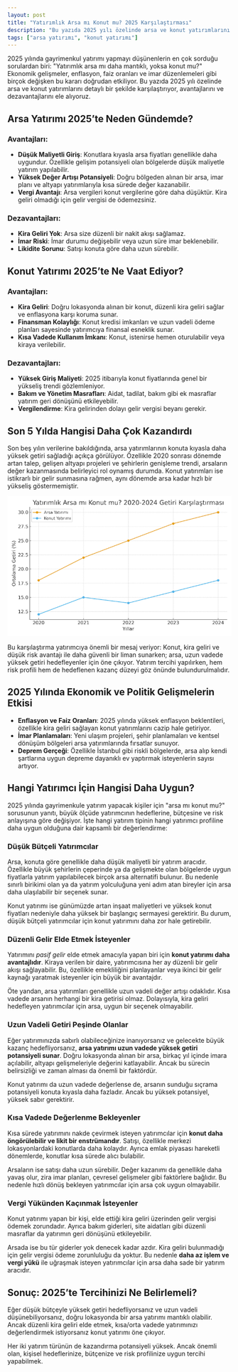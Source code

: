 ```yaml
---
layout: post
title: "Yatırımlık Arsa mı Konut mu? 2025 Karşılaştırması"
description: "Bu yazıda 2025 yılı özelinde arsa ve konut yatırımlarını detaylı bir şekilde karşılaştırıyor, avantajlarını ve dezavantajlarını ele alıyoruz."
tags: ["arsa yatırımı", "konut yatırımı"]
---
```


2025 yılında gayrimenkul yatırımı yapmayı düşünenlerin en çok sorduğu sorulardan biri: "Yatırımlık arsa mı daha mantıklı, yoksa konut mu?" Ekonomik gelişmeler, enflasyon, faiz oranları ve imar düzenlemeleri gibi birçok değişken bu kararı doğrudan etkiliyor. Bu yazıda 2025 yılı özelinde arsa ve konut yatırımlarını detaylı bir şekilde karşılaştırıyor, avantajlarını ve dezavantajlarını ele alıyoruz.

## Arsa Yatırımı 2025’te Neden Gündemde?

### Avantajları:

- **Düşük Maliyetli Giriş**: Konutlara kıyasla arsa fiyatları genellikle daha uygundur. Özellikle gelişim potansiyeli olan bölgelerde düşük maliyetle yatırım yapılabilir.
- **Yüksek Değer Artışı Potansiyeli**: Doğru bölgeden alınan bir arsa, imar planı ve altyapı yatırımlarıyla kısa sürede değer kazanabilir.
- **Vergi Avantajı**: Arsa vergileri konut vergilerine göre daha düşüktür. Kira geliri olmadığı için gelir vergisi de ödemezsiniz.

### Dezavantajları:

- **Kira Geliri Yok**: Arsa size düzenli bir nakit akışı sağlamaz.
- **İmar Riski**: İmar durumu değişebilir veya uzun süre imar beklenebilir.
- **Likidite Sorunu**: Satışı konuta göre daha uzun sürebilir.

## Konut Yatırımı 2025’te Ne Vaat Ediyor?

### Avantajları:

- **Kira Geliri**: Doğru lokasyonda alınan bir konut, düzenli kira geliri sağlar ve enflasyona karşı koruma sunar.
- **Finansman Kolaylığı**: Konut kredisi imkanları ve uzun vadeli ödeme planları sayesinde yatırımcıya finansal esneklik sunar.
- **Kısa Vadede Kullanım İmkanı**: Konut, istenirse hemen oturulabilir veya kiraya verilebilir.

### Dezavantajları:

- **Yüksek Giriş Maliyeti**: 2025 itibarıyla konut fiyatlarında genel bir yükseliş trendi gözlemleniyor.
- **Bakım ve Yönetim Masrafları**: Aidat, tadilat, bakım gibi ek masraflar yatırım geri dönüşünü etkileyebilir.
- **Vergilendirme**: Kira gelirinden dolayı gelir vergisi beyanı gerekir.

## Son 5 Yılda Hangisi Daha Çok Kazandırdı

Son beş yılın verilerine bakıldığında, arsa yatırımlarının konuta kıyasla daha yüksek getiri sağladığı açıkça görülüyor. Özellikle 2020 sonrası dönemde artan talep, gelişen altyapı projeleri ve şehirlerin genişleme trendi, arsaların değer kazanmasında belirleyici rol oynamış durumda. Konut yatırımları ise istikrarlı bir gelir sunmasına rağmen, aynı dönemde arsa kadar hızlı bir yükseliş göstermemiştir.

<img src="/images/2025/06/arsa_konut_getiri_2020_2024.png" alt="Son 5 yılda arsa ve konutun getirisi ne oldu?" class="img-fluid">

Bu karşılaştırma yatırımcıya önemli bir mesaj veriyor: Konut, kira geliri ve düşük risk avantajı ile daha güvenli bir liman sunarken; arsa, uzun vadede yüksek getiri hedefleyenler için öne çıkıyor. Yatırım tercihi yapılırken, hem risk profili hem de hedeflenen kazanç düzeyi göz önünde bulundurulmalıdır.

## 2025 Yılında Ekonomik ve Politik Gelişmelerin Etkisi

- **Enflasyon ve Faiz Oranları**: 2025 yılında yüksek enflasyon beklentileri, özellikle kira geliri sağlayan konut yatırımlarını cazip hale getiriyor.
- **İmar Planlamaları**: Yeni ulaşım projeleri, şehir planlamaları ve kentsel dönüşüm bölgeleri arsa yatırımlarında fırsatlar sunuyor.
- **Deprem Gerçeği**: Özellikle İstanbul gibi riskli bölgelerde, arsa alıp kendi şartlarına uygun depreme dayanıklı ev yaptırmak isteyenlerin sayısı artıyor.

## Hangi Yatırımcı İçin Hangisi Daha Uygun?

2025 yılında gayrimenkule yatırım yapacak kişiler için "arsa mı konut mu?" sorusunun yanıtı, büyük ölçüde yatırımcının hedeflerine, bütçesine ve risk anlayışına göre değişiyor. İşte hangi yatırım tipinin hangi yatırımcı profiline daha uygun olduğuna dair kapsamlı bir değerlendirme:

### Düşük Bütçeli Yatırımcılar

Arsa, konuta göre genellikle daha düşük maliyetli bir yatırım aracıdır. Özellikle büyük şehirlerin çeperinde ya da gelişmekte olan bölgelerde uygun fiyatlarla yatırım yapılabilecek birçok arsa alternatifi bulunur. Bu nedenle sınırlı birikimi olan ya da yatırım yolculuğuna yeni adım atan bireyler için arsa daha ulaşılabilir bir seçenek sunar.

Konut yatırımı ise günümüzde artan inşaat maliyetleri ve yüksek konut fiyatları nedeniyle daha yüksek bir başlangıç sermayesi gerektirir. Bu durum, düşük bütçeli yatırımcılar için konut yatırımını daha zor hale getirebilir.

### Düzenli Gelir Elde Etmek İsteyenler

Yatırımını *pasif gelir* elde etmek amacıyla yapan biri için **konut yatırımı daha avantajlıdır**. Kiraya verilen bir daire, yatırımcısına her ay düzenli bir gelir akışı sağlayabilir. Bu, özellikle emekliliğini planlayanlar veya ikinci bir gelir kaynağı yaratmak isteyenler için büyük bir avantajdır.

Öte yandan, arsa yatırımları genellikle uzun vadeli değer artışı odaklıdır. Kısa vadede arsanın herhangi bir kira getirisi olmaz. Dolayısıyla, kira geliri hedefleyen yatırımcılar için arsa, uygun bir seçenek olmayabilir.

### Uzun Vadeli Getiri Peşinde Olanlar

Eğer yatırımınızda sabırlı olabileceğinize inanıyorsanız ve gelecekte büyük kazanç hedefliyorsanız, **arsa yatırımı uzun vadede yüksek getiri potansiyeli sunar**. Doğru lokasyonda alınan bir arsa, birkaç yıl içinde imara açılabilir, altyapı gelişmeleriyle değerini katlayabilir. Ancak bu sürecin belirsizliği ve zaman alması da önemli bir faktördür.

Konut yatırımı da uzun vadede değerlense de, arsanın sunduğu sıçrama potansiyeli konuta kıyasla daha fazladır. Ancak bu yüksek potansiyel, yüksek sabır gerektirir.

### Kısa Vadede Değerlenme Bekleyenler

Kısa sürede yatırımını nakde çevirmek isteyen yatırımcılar için **konut daha öngörülebilir ve likit bir enstrümandır**. Satışı, özellikle merkezi lokasyonlardaki konutlarda daha kolaydır. Ayrıca emlak piyasası hareketli dönemlerde, konutlar kısa sürede alıcı bulabilir.

Arsaların ise satışı daha uzun sürebilir. Değer kazanımı da genellikle daha yavaş olur, zira imar planları, çevresel gelişmeler gibi faktörlere bağlıdır. Bu nedenle hızlı dönüş bekleyen yatırımcılar için arsa çok uygun olmayabilir.

### Vergi Yükünden Kaçınmak İsteyenler

Konut yatırımı yapan bir kişi, elde ettiği kira geliri üzerinden gelir vergisi ödemek zorundadır. Ayrıca bakım giderleri, site aidatları gibi düzenli masraflar da yatırımın geri dönüşünü etkileyebilir.

Arsada ise bu tür giderler yok denecek kadar azdır. Kira geliri bulunmadığı için gelir vergisi ödeme zorunluluğu da yoktur. Bu nedenle **daha az işlem ve vergi yükü** ile uğraşmak isteyen yatırımcılar için arsa daha sade bir yatırım aracıdır.

## Sonuç: 2025’te Tercihinizi Ne Belirlemeli?

Eğer düşük bütçeyle yüksek getiri hedefliyorsanız ve uzun vadeli düşünebiliyorsanız, doğru lokasyonda bir arsa yatırımı mantıklı olabilir. Ancak düzenli kira geliri elde etmek, kısa/orta vadede yatırımınızı değerlendirmek istiyorsanız konut yatırımı öne çıkıyor.

Her iki yatırım türünün de kazandırma potansiyeli yüksek. Ancak önemli olan, kişisel hedeflerinize, bütçenize ve risk profilinize uygun tercihi yapabilmek.

